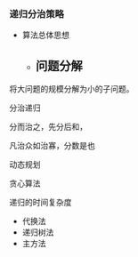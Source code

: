 ### 递归分治策略
- 算法总体思想
  - 问题分解
    - 


将大问题的规模分解为小的子问题。

分治递归

分而治之，先分后和，

凡治众如治寡，分数是也

动态规划

贪心算法

递归的时间复杂度
- 代换法
- 递归树法
- 主方法